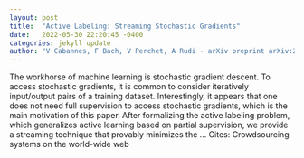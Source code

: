 ```yaml
---
layout: post
title:  "Active Labeling: Streaming Stochastic Gradients"
date:   2022-05-30 22:20:45 -0400
categories: jekyll update
author: "V Cabannes, F Bach, V Perchet, A Rudi - arXiv preprint arXiv:2205.13255, 2022"
---
```

The workhorse of machine learning is stochastic gradient descent. To access stochastic gradients, it is common to consider iteratively input/output pairs of a training dataset. Interestingly, it appears that one does not need full supervision to access stochastic gradients, which is the main motivation of this paper. After formalizing the  active labeling  problem, which generalizes active learning based on partial supervision, we provide a streaming technique that provably minimizes the … Cites: ‪Crowdsourcing systems on the world-wide web‬